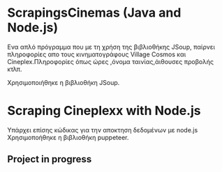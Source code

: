 # ScrapingsCinemas (Java and Node.js)
Ενα απλό πρόγραμμα που με τη χρήση της βιβλιοθήκης JSoup, παίρνει πληροφορίες απο τους κινηματογράφους Village Cosmos και Cineplex.Πληροφορίες όπως ώρες ,όνομα ταινίας,άιθουσες προβολής κτλπ.

Χρησιμοποιήθηκε η βιβλιοθήκη JSoup.

# Scraping Cineplexx with Node.js
Υπάρχει επίσης κώδικας για την αποκτηση δεδομένων με node.js
Χρησιμοποήθηκε η βιβλιοθήκη puppeteer.

## Project in progress
